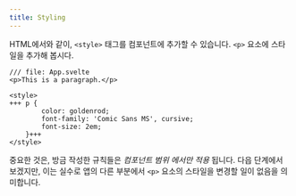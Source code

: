 ```yaml
---
title: Styling
---
```


HTML에서와 같이, `<style>` 태그를 컴포넌트에 추가할 수 있습니다. `<p>` 요소에 스타일을 추가해 봅시다.

```svelte
/// file: App.svelte
<p>This is a paragraph.</p>

<style>
+++	p {
		color: goldenrod;
		font-family: 'Comic Sans MS', cursive;
		font-size: 2em;
	}+++
</style>
```

중요한 것은, 방금 작성한 규칙들은 _컴포넌트 범위 에서만 적용_ 됩니다. 다읍 단계에서 보겠지만, 이는 실수로 앱의 다른 부분에서 `<p>` 요소의 스타일을 변경할 일이 없음을 의미합니다. 
